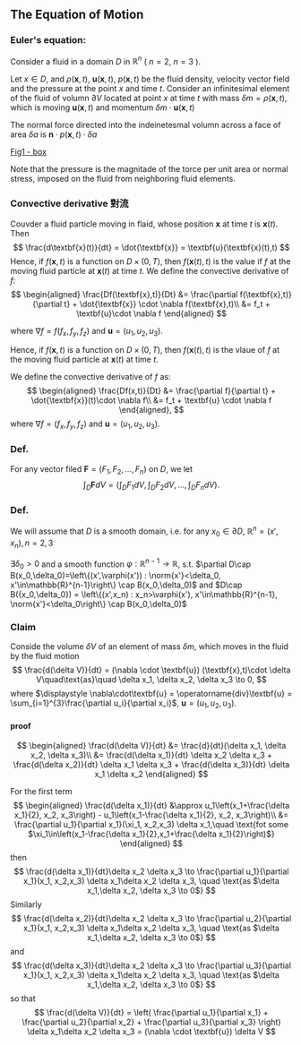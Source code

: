 ## The Equation of Motion

### Euler's equation:

Consider a fluid in a domain $D$ in $\mathbb{R}^{n}$  ( $n=2$, $n=3$ ).

Let $x\in D$, and $\rho(\textbf{x},t)$, $\textbf{u}(\textbf{x},t)$, $p(\textbf{x},t)$ be the fluid density, velocity vector field and the pressure at the point $x$ and time $t$.
Consider an infinitesimal element of the fluid of volumn $\partial V$ located at point $x$ at time $t$ with mass $\delta m = \rho(\textbf{x},t)$, which is moving $\textbf{u}(\textbf{x},t)$ and momentum $\delta m \cdot \textbf{u}(\textbf{x},t)$

The normal force directed into the indeinetesmal volumn across a face of area $\delta a$ is $\textbf{n}\cdot p(\textbf{x},t)\cdot \delta a$

<u>Fig1 - box</u>

Note that the pressure is the magnitade of the torce per unit area or normal stress, imposed on the fluid from neighboring fluid elements.

### Convective derivative 對流

Couvder a fluid particle moving in flaid, whose position $\textbf{x}$ at time $t$ is $\textbf{x}(t)$. Then 
$$
\frac{d\textbf{x}(t)}{dt} = \dot{\textbf{x}} = \textbf{u}(\textbf{x}(t),t)
$$
Hence, if $f(\textbf{x},t)$ is a function on $D\times (0,T)$, then $f(\textbf{x}(t), t)$ is the value if $f$ at the moving fluid particle at $\textbf{x}(t)$ at time $t$. We define the convective derivative of $f$:
$$
\begin{aligned}
\frac{Df(\textbf{x},t)}{Dt} &= \frac{\partial f(\textbf{x},t)}{\partial t} + \dot{\textbf{x}} \cdot \nabla f(\textbf{x},t)\\
&= f_t + \textbf{u}\cdot \nabla f
\end{aligned}
$$

where $\nabla f = f(f_x,f_y,f_z)$ and $\textbf{u}=(u_1,u_2,u_3)$.

Hence, if $f(\textbf{x},t)$ is a function on $D\times(0,T)$, then $f(\textbf{x}(t),t)$ is the vlaue of $f$ at the moving fluid particle at $\textbf{x}(t)$ at time $t$.

We define the convective derivative of $f$ as:
$$
\begin{aligned}
\frac{Df(x,t)}{Dt} 
&= \frac{\partial f}{\partial t} + \dot{\textbf{x}}(t)\cdot \nabla f\\
&= f_t + \textbf{u} \cdot \nabla f
\end{aligned},
$$
 where $\nabla f = (f_x,f_y,f_z)$ and $\textbf{u} = (u_1,u_2,u_3)$.

### Def.

For any vector filed $\textbf{F} = (F_1,F_2,\ldots,F_n)$ on $D$, we let
$$
\int_{D} \textbf{F}dV = \left(\int_{D} F_1dV, \int_{D} F_2dV,\ldots,\int_{D} F_ndV\right).
$$

### Def. 

We will assume that $D$ is a smooth domain, i.e. for any $x_0 \in \partial D$, $\mathbb{R}^{n} = (x',x_n), n=2,3$

$\exists \delta_0 > 0$ and a smooth function $\varphi:\mathbb{R}^{n-1}\to\mathbb{R}$, s.t.
 $\partial D\cap B(x_0,\delta_0)=\left\{(x',\varphi(x')) : \norm{x'}<\delta_0, x'\in\mathbb{R}^{n-1}\right\} \cap B(x_0,\delta_0)$ and $D\cap B({x_0,\delta_0}) = \left\{(x',x_n) : x_n>\varphi(x'), x'\in\mathbb{R}^{n-1}, \norm{x'}<\delta_0\right\} \cap B(x_0,\delta_0)$​

### Claim

Conside the volume $\delta V$ of an element of mass $\delta m$, which moves in the fluid by the fluid motion
$$
\frac{d(\delta V)}{dt} = (\nabla \cdot \textbf{u}) (\textbf{x},t)\cdot \delta V\quad\text{as}\quad \delta x_1, \delta x_2, \delta x_3 \to 0,
$$
 where $\displaystyle \nabla\cdot\textbf{u} = \operatorname{div}\textbf{u} = \sum_{i=1}^{3}\frac{\partial u_i}{\partial x_i}$, $\textbf{u} = (u_1,u_2,u_3)$.

#### proof

$$
\begin{aligned}
\frac{d(\delta V)}{dt} 
&= \frac{d}{dt}(\delta x_1, \delta x_2, \delta x_3)\\
&= \frac{d(\delta x_1)}{dt} \delta x_2 \delta x_3 
	+ \frac{d(\delta x_2)}{dt} \delta x_1 \delta x_3
	+ \frac{d(\delta x_3)}{dt} \delta x_1 \delta x_2
\end{aligned}
$$

For the first term
$$
\begin{aligned}
\frac{d(\delta x_1)}{dt} 
&\approx u_1\left(x_1+\frac{\delta x_1}{2}, x_2, x_3\right)
	- u_1\left(x_1-\frac{\delta x_1}{2}, x_2, x_3\right)\\
&= \frac{\partial u_1}{\partial x_1}(\xi_1, x_2,x_3) \delta x_1,\quad \text{fot some $\xi_1\in\left(x_1-\frac{\delta x_1}{2},x_1+\frac{\delta x_1}{2}\right)$}
\end{aligned}
$$
then 
$$
\frac{d(\delta x_1)}{dt}\delta x_2 \delta x_3 \to
\frac{\partial u_1}{\partial x_1}(x_1, x_2,x_3) \delta x_1\delta x_2 \delta x_3,
\quad \text{as $\delta x_1,\delta x_2, \delta x_3 \to 0$}
$$
Similarly 
$$
\frac{d(\delta x_2)}{dt}\delta x_2 \delta x_3 \to
\frac{\partial u_2}{\partial x_1}(x_1, x_2,x_3) \delta x_1\delta x_2 \delta x_3,
\quad \text{as $\delta x_1,\delta x_2, \delta x_3 \to 0$}
$$
and 
$$
\frac{d(\delta x_3)}{dt}\delta x_2 \delta x_3 \to
\frac{\partial u_3}{\partial x_1}(x_1, x_2,x_3) \delta x_1\delta x_2 \delta x_3,
\quad \text{as $\delta x_1,\delta x_2, \delta x_3 \to 0$}
$$
so that 
$$
\frac{d(\delta V)}{dt} = \left(
	\frac{\partial u_1}{\partial x_1} 
	+ \frac{\partial u_2}{\partial x_2} 
	+ \frac{\partial u_3}{\partial x_3}
\right) \delta x_1\delta x_2 \delta x_3
= (\nabla \cdot \textbf{u}) \delta V
$$